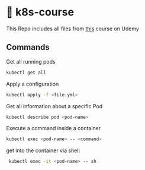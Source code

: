 # 🐙 k8s-course

This Repo includes all files from [this](https://www.udemy.com/course/kubernetes-microservices/) course on Udemy

## Commands

Get all running pods

```bash
kubectl get all
```

Apply a configuration

```bash
kubectl apply -f <file.yml>
```

Get all information about a specific Pod

```bash
kubectl describe pod <pod-name>
```

Execute a command inside a container

```bash
kubectl exec <pod-name> -- <command>
```

get into the container via shell

```bash
 kubectl exec -it <pod-name> -- sh
```
